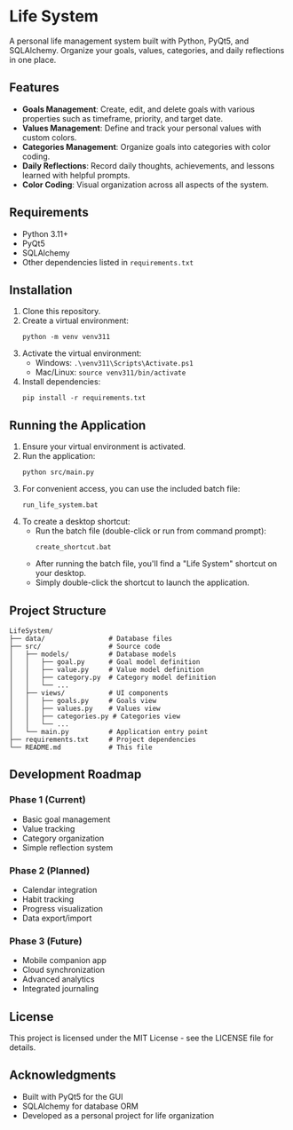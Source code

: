 # Life System

A personal life management system built with Python, PyQt5, and SQLAlchemy. Organize your goals, values, categories, and daily reflections in one place.

## Features

- **Goals Management**: Create, edit, and delete goals with various properties such as timeframe, priority, and target date.
- **Values Management**: Define and track your personal values with custom colors.
- **Categories Management**: Organize goals into categories with color coding.
- **Daily Reflections**: Record daily thoughts, achievements, and lessons learned with helpful prompts.
- **Color Coding**: Visual organization across all aspects of the system.

## Requirements

- Python 3.11+
- PyQt5
- SQLAlchemy
- Other dependencies listed in `requirements.txt`

## Installation

1. Clone this repository.
2. Create a virtual environment:
   ```
   python -m venv venv311
   ```
3. Activate the virtual environment:
   - Windows: `.\venv311\Scripts\Activate.ps1`
   - Mac/Linux: `source venv311/bin/activate`
4. Install dependencies:
   ```
   pip install -r requirements.txt
   ```

## Running the Application

1. Ensure your virtual environment is activated.
2. Run the application:
   ```
   python src/main.py
   ```
3. For convenient access, you can use the included batch file:
   ```
   run_life_system.bat
   ```
4. To create a desktop shortcut:
   - Run the batch file (double-click or run from command prompt):
     ```
     create_shortcut.bat
     ```
   - After running the batch file, you'll find a "Life System" shortcut on your desktop.
   - Simply double-click the shortcut to launch the application.

## Project Structure

```
LifeSystem/
├── data/                # Database files
├── src/                 # Source code
│   ├── models/          # Database models
│   │   ├── goal.py      # Goal model definition
│   │   ├── value.py     # Value model definition
│   │   ├── category.py  # Category model definition
│   │   └── ...
│   ├── views/           # UI components
│   │   ├── goals.py     # Goals view
│   │   ├── values.py    # Values view
│   │   ├── categories.py # Categories view
│   │   └── ...
│   └── main.py          # Application entry point
├── requirements.txt     # Project dependencies
└── README.md            # This file
```

## Development Roadmap

### Phase 1 (Current)
- Basic goal management
- Value tracking
- Category organization
- Simple reflection system

### Phase 2 (Planned)
- Calendar integration
- Habit tracking
- Progress visualization
- Data export/import

### Phase 3 (Future)
- Mobile companion app
- Cloud synchronization
- Advanced analytics
- Integrated journaling

## License

This project is licensed under the MIT License - see the LICENSE file for details.

## Acknowledgments

- Built with PyQt5 for the GUI
- SQLAlchemy for database ORM
- Developed as a personal project for life organization 